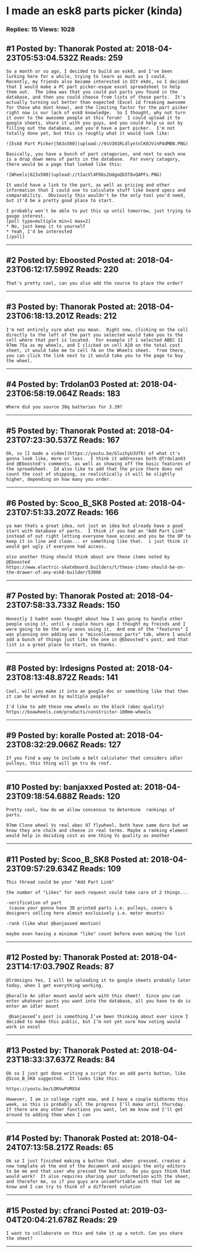 # I made an esk8 parts picker (kinda)

### Replies: 15 Views: 1028

## \#1 Posted by: Thanorak Posted at: 2018-04-23T05:53:04.532Z Reads: 259

```
So a month or so ago, I decided to build an esk8, and I've been lurking here for a while, trying to learn as much as I could.  Recently, my friends also became interested in DIY ek8s, so I decided that I would make a PC part picker-esque excel spreadsheet to help them out.  The idea was that you could put parts you found in the database, and then you could choose from lists of those parts.  It's actually turning out better than expected (Excel id freaking awesome for those who dont know), and the limiting factor for the part picker right now is our lack of esk8 knowledge.  So I thought, why not turn it over to the awesome people at this forum!  I could upload it to google sheets, share it with you guys, and you could help us out by filling out the database, and you'd have a part picker.  I'm not totally done yet, but this is roughly what it would look like:

![Esk8 Part Picker|563x500](upload://9sV301RLdlyntnlK0JVinP4dMBN.PNG)

Basically, you have a bunch of part catagories, and next to each one is a drop down menu of parts in the database.  For every catagory, there would be a page that looked like this:

![Wheels|623x500](upload://tIacVl4FO6s2UdgoQb5T8vQAPFs.PNG)

It would have a link to the part, as well as pricing and other information that I could use to calculate stuff like board specs and comparability.  Obviously this wouldn't be the only tool you'd need, but it'd be a pretty good place to start.

I probably won't be able to put this up until tomorrow, just trying to gauge interest.
[poll type=multiple min=1 max=2]
* No, just keep it to yourself
* Yeah, I'd be interested
[/poll]
```

---
## \#2 Posted by: Eboosted Posted at: 2018-04-23T06:12:17.599Z Reads: 220

```
That's pretty cool, can you also add the source to place the order?
```

---
## \#3 Posted by: Thanorak Posted at: 2018-04-23T06:18:13.201Z Reads: 212

```
I'm not entirely sure what you mean.  Right now, clicking on the cell directly to the left of the part you selected would take you to the cell where that part is located.  For example if i selected ABEC 11 97mm 75a as my wheels, and I clicked on cell A10 on the total cost sheet, it would take me to cell 7A on the Wheels sheet.  from there, you can click the link next to it would take you to the page to buy the wheel.
```

---
## \#4 Posted by: Trdolan03 Posted at: 2018-04-23T06:58:19.064Z Reads: 183

```
Where did you source 30q batteries for 3.39?
```

---
## \#5 Posted by: Thanorak Posted at: 2018-04-23T07:23:30.537Z Reads: 167

```
Ok, so [I made a video](https://youtu.be/GluihyUJUT0) of what it's gonna look like, more or less.  I think it addresses both @Trdolan03 and @Eboosted's comments, as well as showing off the basic features of the spreadsheet.  Id also like to add that the price there does not count the cost of shipping, so realistically it will be slightly higher, depending on how many you order.
```

---
## \#6 Posted by: Scoo_B_SK8 Posted at: 2018-04-23T07:51:33.207Z Reads: 166

```
ya man thats a great idea, not just an idea but already have a good start with database of parts.  I think if you had an "Add Part Link" instead of out right letting everyone have access and you be the OP to keep it in line and clean... or something like that.  i just think it would get ugly if everyone had access.

also another thing should think about are these items noted by @Eboosted
https://www.electric-skateboard.builders/t/these-items-should-be-on-the-drawer-of-any-esk8-builder/53066
```

---
## \#7 Posted by: Thanorak Posted at: 2018-04-23T07:58:33.733Z Reads: 150

```
Honestly I hadnt even thought about how I was going to handle other people using it, until a couple hours ago I thought my freinds and I were going to be the only ones using it.  And one of the "features" I was planning onn adding was a "miscellaneous parts" tab, where I would add a bunch of things just like the one in @Eboosted's post, and that list is a great place to start, so thanks.
```

---
## \#8 Posted by: lrdesigns Posted at: 2018-04-23T08:13:48.872Z Reads: 141

```
Cool, will you make it into an google doc or something like that then it can be worked on by multiple people?

I'd like to add these new wheels on the block (abec quality) 
https://boawheels.com/products/constrictor-100mm-wheels
```

---
## \#9 Posted by: koralle Posted at: 2018-04-23T08:32:29.066Z Reads: 127

```
If you find a way to include a belt calculator that considers idler pulleys, this thing will go tru da roof.
```

---
## \#10 Posted by: banjaxxed Posted at: 2018-04-23T09:18:54.688Z Reads: 120

```
Pretty cool, how do we allow concensus to determine  rankings of parts.

97mm Clone wheel Vs real abec 97 flywheel, both have same duro but we know they are chalk and cheese in real terms. Maybe a ranking element would help in deciding cost as one thing Vs quality as another
```

---
## \#11 Posted by: Scoo_B_SK8 Posted at: 2018-04-23T09:57:29.634Z Reads: 109

```
This thread could be your "Add Part Link"

the number of "Likes" for each request could take care of 2 things... 

-verification of part
 (cause your gonna have 3D printed parts i.e. pulleys, covers & designers selling here almost exclusively i.e. motor mounts)

-rank (like what @banjaxxed mention) 

maybe even having a minimum "like" count before even making the list
```

---
## \#12 Posted by: Thanorak Posted at: 2018-04-23T14:17:03.790Z Reads: 87

```
@lrdesigns Yes, I will be uploading it to google sheets probably later today, when I get everything working.

@koralle An idler mount would work with this sheet!  Since you can enter whatever parts you want into the database, all you have to do is enter an idler mount

 @banjaxxed’s post is something I’ve been thinking about ever since I decided to make this public, but I’m not yet sure how voting would work in excel
```

---
## \#13 Posted by: Thanorak Posted at: 2018-04-23T18:33:37.637Z Reads: 84

```
Ok so I just got done writing a script for an add parts button, like @Scoo_B_SK8 suggested.  It looks like this:

https://youtu.be/LORVwPUMX54

However, I am in college right now, and I have a couple midterms this week, so this is probably all the progress I'll make until thursday.  If there are any other functions you want, let me know and I'll get around to adding them when I can
```

---
## \#14 Posted by: Thanorak Posted at: 2018-04-24T07:13:58.217Z Reads: 65

```
Ok so I just finished making a button that, when  pressed, creates a new template at the end of the document and assigns the only editors to be me and that user who pressed the button.  Do you guys think that would work?  It also requires sharing your information with the sheet, and therefor me, so if you guys are uncomfortable with that let me know and I can try to think of a different solution
```

---
## \#15 Posted by: cfranci Posted at: 2019-03-04T20:04:21.678Z Reads: 29

```
I want to collaborate on this and take it up a notch. Can you share the sheet?
```

---
